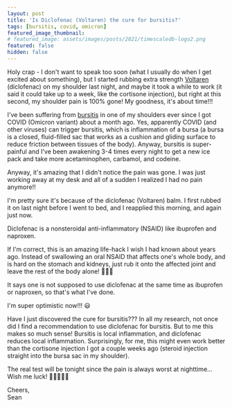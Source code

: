 ```yaml
---
layout: post
title: 'Is Diclofenac (Voltaren) the cure for bursitis?'
tags: [bursitis, covid, omicron]
featured_image_thumbnail:
# featured_image: assets/images/posts/2021/timescaledb-logo2.png
featured: false
hidden: false
---
```


Holy crap - I don't want to speak too soon (what I usually do when I get excited about something), but I started rubbing extra strength [Voltaren](https://www.voltaren.ca/) (diclofenac) on my shoulder last night, and maybe it took a while to work (it said it could take up to a week, like the cortisone injection), but right at this second, my shoulder pain is 100% gone! My goodness, it's about time!!! 

I've been suffering from [bursitis](https://www.hopkinsmedicine.org/health/conditions-and-diseases/bursitis) in one of my shoulders ever since I got COVID (Omicron variant) about a month ago. Yes, apparently COVID (and other viruses) can trigger bursitis, which is inflammation of a bursa (a bursa is a closed, fluid-filled sac that works as a cushion and gliding surface to reduce friction between tissues of the body). Anyway, bursitis is super-painful and I've been awakening 3-4 times every night to get a new ice pack and take more acetaminophen, carbamol, and codeine.

Anyway, it's amazing that I didn't notice the pain was gone. I was just working away at my desk and all of a sudden I realized I had no pain anymore!!

I'm pretty sure it's because of the diclofenac (Voltaren) balm. I first rubbed it on last night before I went to bed, and I reapplied this morning, and again just now. 

Diclofenac is a nonsteroidal anti-inflammatory (NSAID) like ibuprofen and naproxen. 

If I'm correct, this is an amazing life-hack I wish I had known about years ago. Instead of swallowing an oral NSAID that affects one's whole body, and is hard on the stomach and kidneys, just rub it onto the affected joint and leave the rest of the body alone! 🤞🤞🤞

It says one is not supposed to use diclofenac at the same time as ibuprofen or naproxen, so that's what I've done. 

I'm super optimistic now!!! 😃

Have I just discovered the cure for bursitis??? In all my research, not once did I find a recommendation to use diclofenac for bursitis. But to me this makes so much sense! Bursitis is local inflammation, and diclofenac reduces local inflammation. Surprisingly, for me, this might even work better than the cortisone injection I got a couple weeks ago (steroid injection straight into the bursa sac in my shoulder). 

The real test will be tonight since the pain is always worst at nighttime... Wish me luck! 🤞🤞🤞🤞🤞

Cheers, <br>
Sean